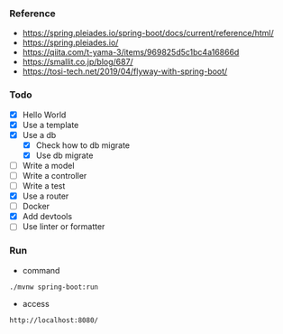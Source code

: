 ### Reference
- https://spring.pleiades.io/spring-boot/docs/current/reference/html/  
- https://spring.pleiades.io/
- https://qiita.com/t-yama-3/items/969825d5c1bc4a16866d
- https://smallit.co.jp/blog/687/
- https://tosi-tech.net/2019/04/flyway-with-spring-boot/

### Todo
- [x] Hello World
- [x] Use a template
- [x] Use a db
  - [x] Check how to db migrate
  - [x] Use db migrate
- [ ] Write a model
- [ ] Write a controller
- [ ] Write a test
- [x] Use a router
- [ ] Docker
- [x] Add devtools
- [ ] Use linter or formatter

### Run
- command
```
./mvnw spring-boot:run
```

- access
```
http://localhost:8080/
```
